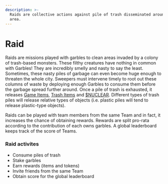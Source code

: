 ```yaml
---
description: >-
  Raids are collective actions against pile of trash disseminated around your
  area.
---
```


# Raid

Raids are missions played with garbles to clean areas invaded by a colony of trash-based monsters. These filthy creatures have nothing in common with Garbles! They are incredibly smelly and nasty to say the least. Sometimes, these nasty piles of garbage can even become huge enough to threaten the whole city.  Sweepers must intervene timely to root out these columns of waste by deploying enough Garbles to consume them before the garbage spread further around. Once a pile of trash is exhausted, it releases [Game Items](../resources/game-items/), [Trash Items](../resources/nft/trash-items.md) and [$NUCLEAR](../tokenomics/usdnuclear.md). Different types of trash piles will release relative types of objects (i.e. plastic piles will tend to release plastic-type objects).

Raids can be played with team members from the same Team and in fact, it increases the chance of obtaining rewards. Rewards are split pro-rata according to the contribution of each owns garbles. A global leaderboard keeps track of the score of Teams.&#x20;

### Raid activites

* Consume piles of trash
* Stake garbles
* Earn rewards (items and tokens)
* Invite friends from the same Team
* Obtain score for the global leaderboard
